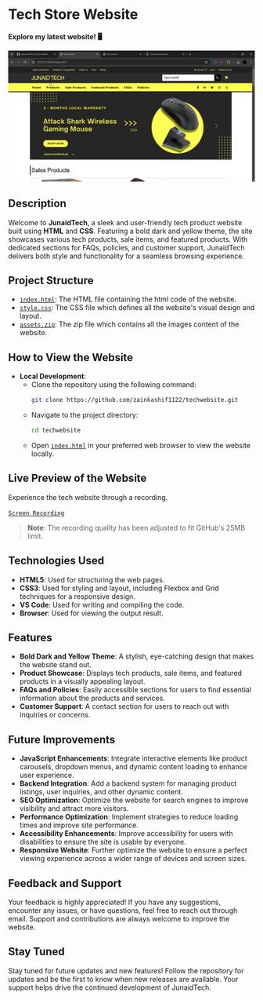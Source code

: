 # Tech Store Website

**Explore my latest website! 🖥️**

![Desktop Preview](displayImage.jpeg)

## Description

Welcome to **JunaidTech**, a sleek and user-friendly tech product website built using **HTML** and **CSS**. Featuring a bold dark and yellow theme, the site showcases various tech products, sale items, and featured products. With dedicated sections for FAQs, policies, and customer support, JunaidTech delivers both style and functionality for a seamless browsing experience.

## Project Structure

- [`index.html`](index.html): The HTML file containing the html code of the website.
- [`style.css`](style.css): The CSS file which defines all the website's visual design and layout.
- [`assets.zip`](assets.zip): The zip file which contains all the images content of the website.

## How to View the Website

- **Local Development**:
   - Clone the repository using the following command:
     ```bash
     git clone https://github.com/zainkashif1122/techwebsite.git
     ```
   - Navigate to the project directory:
     ```bash
     cd techwebsite
     ```
   - Open [`index.html`](index.html) in your preferred web browser to view the website locally.

## Live Preview of the Website
Experience the tech website through a recording.

[`Screen Recording`](recording.mp4)

> **Note**: The recording quality has been adjusted to fit GitHub's 25MB limit.

## Technologies Used

- **HTML5**: Used for structuring the web pages.
- **CSS3**: Used for styling and layout, including Flexbox and Grid techniques for a responsive design.
- **VS Code**: Used for writing and compiling the code.
- **Browser**: Used for viewing the output result.

## Features

- **Bold Dark and Yellow Theme**: A stylish, eye-catching design that makes the website stand out.
- **Product Showcase**: Displays tech products, sale items, and featured products in a visually appealing layout.
- **FAQs and Policies**: Easily accessible sections for users to find essential information about the products and services.
- **Customer Support**: A contact section for users to reach out with inquiries or concerns.

## Future Improvements

- **JavaScript Enhancements**: Integrate interactive elements like product carousels, dropdown menus, and dynamic content loading to enhance user experience.
- **Backend Integration**: Add a backend system for managing product listings, user inquiries, and other dynamic content.
- **SEO Optimization**: Optimize the website for search engines to improve visibility and attract more visitors.
- **Performance Optimization**: Implement strategies to reduce loading times and improve site performance.
- **Accessibility Enhancements**: Improve accessibility for users with disabilities to ensure the site is usable by everyone.
- **Responsive Website**: Further optimize the website to ensure a perfect viewing experience across a wider range of devices and screen sizes.

## Feedback and Support

Your feedback is highly appreciated! If you have any suggestions, encounter any issues, or have questions, feel free to reach out through email. Support and contributions are always welcome to improve the website.

## Stay Tuned

Stay tuned for future updates and new features! Follow the repository for updates and be the first to know when new releases are available. Your support helps drive the continued development of JunaidTech.
